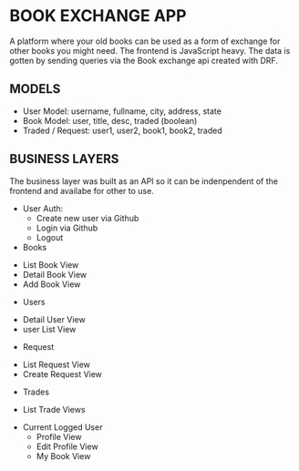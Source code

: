 # BOOK EXCHANGE APP
  A platform where your old books can be used as a form of exchange for other
   books you might need. The frontend is JavaScript heavy. The data is gotten by sending queries via the Book exchange api created with DRF.
## MODELS
* User Model: username, fullname, city, address, state
* Book Model: user, title, desc, traded (boolean)
* Traded / Request: user1, user2, book1, book2, traded

## BUSINESS LAYERS
The business layer was built as an API so it can be indenpendent of the frontend and availabe for other to use.
* User Auth:
  - Create new user via Github
  - Login via Github
  - Logout
* Books
 - List Book View
 - Detail Book View
 - Add Book View
* Users
 - Detail User View
 - user List View
* Request
 - List Request View
 - Create Request View
* Trades
 - List Trade Views
* Current Logged User
  - Profile View
  - Edit Profile View
  - My Book View
